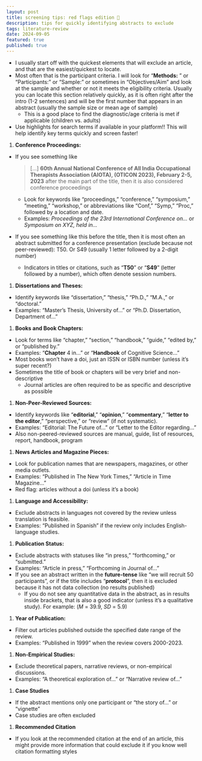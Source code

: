 ```yaml
---
layout: post
title: screening tips: red flags edition 🚩
description: tips for quickly identifying abstracts to exclude
tags: literature-review
date: 2024-09-05
featured: true
published: true
---
```


- I usually start off with the quickest elements that will exclude an article, and that are the easiest/quickest to locate.
- Most often that is the participant criteria. I will look for “**Methods:** ” or “Participants:” or “Sample:” or sometimes in “Objectives/Aim” and look at the sample and whether or not it meets the eligibility criteria. Usually you can locate this section relatively quickly, as it is often right after the intro (1-2 sentences) and will be the first number that appears in an abstract (usually the sample size or mean age of sample)
  - This is a good place to find the diagnostic/age criteria is met if applicable (children vs. adults)
- Use highlights for search terms if available in your platform!! This will help identify key terms quickly and screen faster!

1. **Conference Proceedings:**

- If you see something like 
  > [...] **60th Annual National Conference of All India Occupational Therapists Association (AIOTA), (OTICON 2023), February 2-5, 2023** after the main part of the title, then it is also considered conference proceedings
  
  - Look for keywords like “proceedings,” “conference,” “symposium,” “meeting,” “workshop,” or abbreviations like “Conf,” “Symp,” “Proc,” followed by a location and date.
  - Examples: *Proceedings of the 23rd International Conference on...* or *Symposium on XYZ, held in...*
- If you see something like this before the title, then it is most often an abstract submitted for a conference presentation (exclude because not peer-reviewed): T50. Or S49 (usually 1 letter followed by a 2-digit number)
  - Indicators in titles or citations, such as “**T50**” or “**S49**” (letter followed by a number), which often denote session numbers.

1. **Dissertations and Theses:**

- Identify keywords like “dissertation,” “thesis,” “Ph.D.,” “M.A.,” or “doctoral.”
- Examples: “Master’s Thesis, University of...” or “Ph.D. Dissertation, Department of...”

1. **Books and Book Chapters:**

- Look for terms like “chapter,” “section,” “handbook,” “guide,” “edited by,” or “published by.”
- Examples: “**Chapter** 4 in...” or “**Handbook** of Cognitive Science...”
- Most books won’t have a doi, just an ISSN or ISBN number (unless it’s super recent?)
- Sometimes the title of book or chapters will be very brief and non-descriptive
  - Journal articles are often required to be as specific and descriptive as possible

1. **Non-Peer-Reviewed Sources:**

- Identify keywords like “**editorial**,” “**opinion**,” “**commentary**,” “**letter to the editor**,” “perspective,” or “review” (if not systematic).
- Examples: “Editorial: The Future of...” or “Letter to the Editor regarding...”
- Also non-peered-reviewed sources are manual, guide, list of resources, report, handbook, program

1. **News Articles and Magazine Pieces:**

- Look for publication names that are newspapers, magazines, or other media outlets.
- Examples: “Published in The New York Times,” “Article in Time Magazine...”
- Red flag: articles without a doi (unless it’s a book)

1. **Language and Accessibility:**

- Exclude abstracts in languages not covered by the review unless translation is feasible.
- Examples: “Published in Spanish” if the review only includes English-language studies.

1. **Publication Status:**

- Exclude abstracts with statuses like “in press,” “forthcoming,” or “submitted.”
- Examples: “Article in press,” “Forthcoming in Journal of...”
- If you see an abstract written in the **future-tense** like “we will recruit 50 participants”, or if the title includes “**protocol**”, then it is excluded because it has not data collection (no results published)
  - If you do not see any quantitative data in the abstract, as in results inside brackets, that is also a good indicator (unless it’s a qualitative study). For example: (_M_ = 39.9, _SD_ = 5.9)

1. **Year of Publication:**

- Filter out articles published outside the specified date range of the review.
- Examples: “Published in 1999” when the review covers 2000-2023.

1. **Non-Empirical Studies:**

- Exclude theoretical papers, narrative reviews, or non-empirical discussions.
- Examples: “A theoretical exploration of...” or “Narrative review of...”

1. **Case Studies**

- If the abstract mentions only one participant or “the story of…” or “vignette”
- Case studies are often excluded

1. **Recommended Citation**

- If you look at the recommended citation at the end of an article, this might provide more information that could exclude it if you know well citation formatting styles